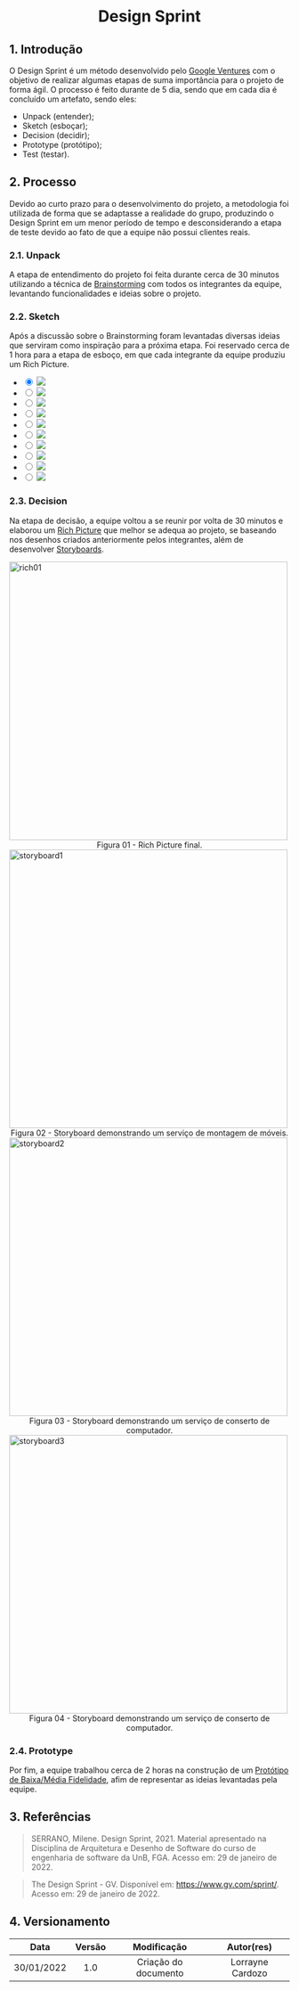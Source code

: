 <link rel="stylesheet" type="text/css" href="assets/css/slider.css">

# <center>Design Sprint

## 1. Introdução
O Design Sprint é um método desenvolvido pelo [Google Ventures](https://www.gv.com/sprint/) com o objetivo de realizar algumas etapas de suma importância para o projeto de forma ágil. O processo é feito durante de 5 dia, sendo que em cada dia é concluído um artefato, sendo eles:
- Unpack (entender);
- Sketch (esboçar);
- Decision (decidir);
- Prototype (protótipo);
- Test (testar).

## 2. Processo
Devido ao curto prazo para o desenvolvimento do projeto, a metodologia foi utilizada de forma que se adaptasse a realidade do grupo, produzindo o Design Sprint em um menor período de tempo e desconsiderando a etapa de teste devido ao fato de que a equipe não possui clientes reais.

### 2.1. Unpack
A etapa de entendimento do projeto foi feita durante cerca de 30 minutos utilizando a técnica de [Brainstorming]() com todos os integrantes da equipe, levantando funcionalidades e ideias sobre o projeto.

### 2.2. Sketch
Após a discussão sobre o Brainstorming foram levantadas diversas ideias que serviram como inspiração para a próxima etapa. Foi reservado cerca de 1 hora para a etapa de esboço, em que cada integrante da equipe produziu um Rich Picture.

<ul class="slider">
    <li>
          <input type="radio" id="slide1" name="slide" checked>
          <label for="slide1"></label>
          <img src="assets/images/rich-Alvaro.jpeg" />
    </li>
    <li>
          <input type="radio" id="slide2" name="slide">
          <label for="slide2"></label>
          <img src="assets/images/rich-antonio.jpeg" />
    </li>
    <li>
          <input type="radio" id="slide3" name="slide">
          <label for="slide3"></label>
          <img src="assets/images/rich-ariel.png" />
    </li>
    <li>
        <input type="radio" id="slide4" name="slide">
        <label for="slide4"></label>
        <img src="assets/images/rich-balbino.png" />
  </li>
  <li>
        <input type="radio" id="slide5" name="slide">
        <label for="slide5"></label>
        <img src="assets/images/rich-braz.png" />
        </li>
    <li>
        <input type="radio" id="slide6" name="slide">
        <label for="slide6"></label>
        <img src="assets/images/rich-ferando.jpeg" />
    </li>
    <li>
        <input type="radio" id="slide7" name="slide">
        <label for="slide7"></label>
        <img src="assets/images/rich-joao.png" />
    </li>
    <li>
        <input type="radio" id="slide8" name="slide">
        <label for="slide8"></label>
        <img src="assets/images/rich-lorrayne.png" />
    </li>
    <li>
        <input type="radio" id="slide9" name="slide">
        <label for="slide9"></label>
        <img src="assets/images/rich-luis.png" />
    </li>
    <li>
        <input type="radio" id="slide10" name="slide">
        <label for="slide10"></label>
        <img src="assets/images/rich-ph.jpeg" />
    </li>
</ul>

### 2.3. Decision
Na etapa de decisão, a equipe voltou a se reunir por volta de 30 minutos e elaborou um [Rich Picture](./richPicture.md) que melhor se adequa ao projeto, se baseando nos desenhos criados anteriormente pelos integrantes, além de desenvolver [Storyboards](./storyboard.md).

<img width="500px"  class="center" src='assets/images/RichPicuture_v02 .jpeg' alt="rich01">
<figcaption><center>Figura 01 - Rich Picture final.<br></center></figcaption>

<img width="500px"  class="center" src='assets/images/storyboard1.png' alt="storyboard1">
<figcaption><center>Figura 02 - Storyboard demonstrando um serviço de montagem de móveis.<br></center></figcaption>

<img width="500px"  class="center" src='assets/images/storyboard2.png' alt="storyboard2">
<figcaption><center>Figura 03 - Storyboard demonstrando um serviço de conserto de computador.<br></center></figcaption>

<img width="500px"  class="center" src='assets/images/storyboard3.png' alt="storyboard3">
<figcaption><center>Figura 04 - Storyboard demonstrando um serviço de conserto de computador.<br></center></figcaption>


### 2.4. Prototype
Por fim, a equipe trabalhou cerca de 2 horas na construção de um [Protótipo de Baixa/Média Fidelidade](), afim de representar as ideias levantadas pela equipe.


## 3. Referências 
>SERRANO, Milene. Design Sprint, 2021. Material apresentado na Disciplina de Arquitetura e Desenho de Software do curso de engenharia de software da UnB, FGA. Acesso em: 29 de janeiro de 2022.

>The Design Sprint - GV. Disponível em: <https://www.gv.com/sprint/>. Acesso em: 29 de janeiro de 2022.


## 4. Versionamento 
|    Data    | Versão |     Modificação      |    Autor(res)    |
|:----------:|:------:|:--------------------:|:----------------:|
| 30/01/2022 |   1.0  | Criação do documento | Lorrayne Cardozo |